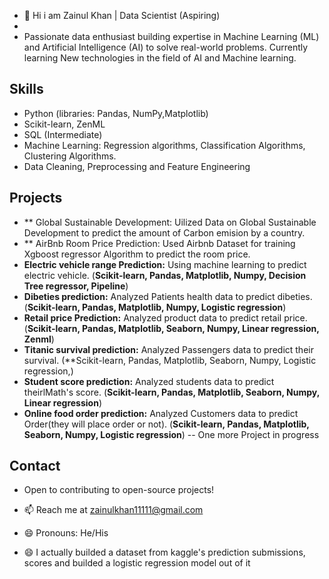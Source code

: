 - 👋 Hi i am Zainul Khan | Data Scientist (Aspiring)
- 
- Passionate data enthusiast building expertise in Machine Learning (ML) and Artificial Intelligence (AI) to solve real-world problems. Currently learning New technologies in the field 
  of AI and Machine learning.
## Skills

* Python (libraries: Pandas, NumPy,Matplotlib)
* Scikit-learn, ZenML
* SQL (Intermediate)
* Machine Learning: Regression algorithms, Classification Algorithms, Clustering Algorithms.
* Data Cleaning, Preprocessing and Feature Engineering
  
## Projects

* ** Global Sustainable Development: Uilized Data on Global Sustainable Development to predict the amount of Carbon emision by a country. 
* ** AirBnb Room Price Prediction: Used Airbnb Dataset for training Xgboost regressor Algorithm to predict the room price.
* **Electric vehicle range Prediction:** Using machine learning to predict electric vehicle. (**Scikit-learn, Pandas, Matplotlib, Numpy, Decision Tree regressor, Pipeline**)
* **Dibeties prediction:** Analyzed Patients health data to predict dibeties. (**Scikit-learn, Pandas, Matplotlib, Numpy, Logistic regression**)
* **Retail price Prediction:** Analyzed product data to predict retail price. (**Scikit-learn, Pandas, Matplotlib, Seaborn, Numpy, Linear regression, Zenml**)
* **Titanic survival prediction:** Analyzed Passengers data to predict their survival. (**Scikit-learn, Pandas, Matplotlib, Seaborn, Numpy, Logistic regression,)
* **Student score prediction:** Analyzed students data to predict theirlMath's score. (**Scikit-learn, Pandas, Matplotlib, Seaborn, Numpy, Linear regression**)
* **Online food order prediction:** Analyzed Customers data to predict Order(they will place order or not). (**Scikit-learn, Pandas, Matplotlib, Seaborn, Numpy, Logistic regression**)
-- One more Project in progress

## Contact

* Open to contributing to open-source projects!
- 📫 Reach me at  zainulkhan11111@gmail.com
- 😄 Pronouns: He/His

  
- 😄 I actually builded a dataset from kaggle's prediction submissions, scores and builded a logistic regression model out of it
  
<!---
Zainulkhan98/Zainulkhan98 is a ✨ special ✨ repository because its `README.md` (this file) appears on your GitHub profile.
You can click the Preview link to take a look at your changes.
--->
